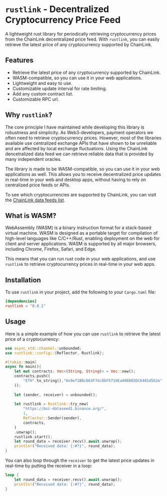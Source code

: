 # `rustlink` - Decentralized Cryptocurrency Price Feed
    
A lightweight rust library for periodically retrieving cryptocurrency prices from the ChainLink decentralized price feed. With `rustlink`, you can easily retrieve the latest price of any cryptocurrency supported by ChainLink. 

## Features
- Retrieve the latest price of any cryptocurrency supported by ChainLink.
- WASM-compatible, so you can use it in your web applications.
- Lightweight and easy to use.
- Customizable update interval for rate limiting.
- Add any custom contract list.
- Customizable RPC url.

## Why `rustlink`?

The core principle I have maintained while developing this library is robustness and simplicity. As Web3-developers, payment operators we often need to retrieve cryptocurrency prices. However, most of the libraries available use centralized exchange APIs that have shown to be unreliable and are affected by local exchange fluctuations. Using the ChainLink dencetralized data feed we can retrieve reliable data that is provided by many independent oracles. 

The library is made to be WASM-compatible, so you can use it in your web applications as well. This allows you to receive decentralized price updates in real-time in your web and desktop apps, without having to rely on centralized price feeds or APIs.

To see which cryptocurrencies are supported by ChainLink, you can visit the [ChainLink data feeds list](https://data.chain.link/feeds).

## What is WASM?
WebAssembly (WASM) is a binary instruction format for a stack-based virtual machine. WASM is designed as a portable target for compilation of high-level languages like C/C++/Rust, enabling deployment on the web for client and server applications. WASM is supported by all major browsers, including Chrome, Firefox, Safari, and Edge.

This means that you can run rust code in your web applications, and use `rustlink` to retrieve cryptocurrency prices in real-time in your web apps.

## Installation
To use `rustlink` in your project, add the following to your `Cargo.toml` file:

```toml
[dependencies]
rustlink = "0.0.1"
```

## Usage
Here is a simple example of how you can use `rustlink` to retrieve the latest price of a cryptocurrency:

```rust
use async_std::channel::unbounded;
use rustlink::config::{Reflector, Rustlink};

#[tokio::main]
async fn main(){
    let mut contracts: Vec<(String, String)> = Vec::new();
    contracts.push((
        "ETH".to_string(),"0x9ef1B8c0E4F7dc8bF5719Ea496883DC6401d5b2e".to_string(),
    ));
    
    let (sender, receiver) = unbounded();
    
    let rustlink = Rustlink::try_new(
        "https://bsc-dataseed1.binance.org/",
        1,
        Reflector::Sender(sender),
        contracts,
    )
    .unwrap();
    rustlink.start();
    let round_data = receiver.recv().await.unwrap();
    println!("Received data: {:#?}", round_data);
}
```

You can also loop through the `receiver` to get the latest price updates in real-time by putting the receiver in a loop:

```rust
loop {
    let round_data = receiver.recv().await.unwrap();
    println!("Received data: {:#?}", round_data);
}
```